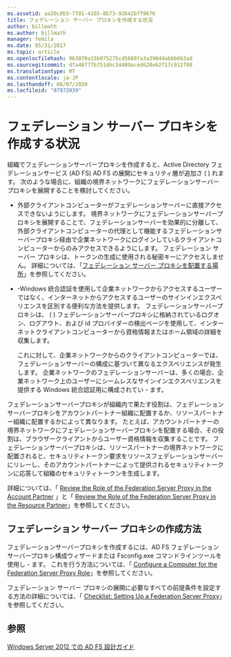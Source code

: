 ```yaml
---
ms.assetid: aa20c8b3-7f01-4165-8b73-92642bff9676
title: フェデレーション サーバー プロキシを作成する状況
author: billmath
ms.author: billmath
manager: femila
ms.date: 05/31/2017
ms.topic: article
ms.openlocfilehash: 963070a15b075275cd5680fa3a39044abbb6b3ad
ms.sourcegitcommit: dfa48f77b751dbc34409aced628eb2f17c912f08
ms.translationtype: MT
ms.contentlocale: ja-JP
ms.lasthandoff: 08/07/2020
ms.locfileid: "87972039"
---
```

# <a name="when-to-create-a-federation-server-proxy"></a>フェデレーション サーバー プロキシを作成する状況

組織でフェデレーションサーバープロキシを作成すると、Active Directory フェデレーションサービス (AD FS) AD FS の展開にセキュリティ層が追加さ \( \) れます。 次のような場合に、組織の境界ネットワークにフェデレーションサーバープロキシを展開することを検討してください。

-   外部クライアントコンピューターがフェデレーションサーバーに直接アクセスできないようにします。 境界ネットワークにフェデレーションサーバープロキシを展開することで、フェデレーションサーバーを効果的に分離して、外部クライアントコンピューターの代理として機能するフェデレーションサーバープロキシ経由で企業ネットワークにログインしているクライアントコンピューターからのみアクセスできるようにします。 フェデレーション サーバー プロキシは、トークンの生成に使用される秘密キーにアクセスしません。 詳細については、「[フェデレーション サーバー プロキシを配置する場所](Where-to-Place-a-Federation-Server-Proxy.md)」を参照してください。

-   \-Windows 統合認証を使用して企業ネットワークからアクセスするユーザーではなく、インターネットからアクセスするユーザーのサインインエクスペリエンスを区別する便利な方法を提供します。 フェデレーションサーバープロキシは、 \( \) フェデレーションサーバープロキシに格納されているログオン、ログアウト、および id プロバイダーの検出ページを使用して、インターネットクライアントコンピューターから資格情報またはホーム領域の詳細を収集します。

    これに対して、企業ネットワークからのクライアントコンピューターでは、フェデレーションサーバーの構成に基づいて異なるエクスペリエンスが発生します。 企業ネットワークのフェデレーションサーバーは、多くの場合、企業ネットワーク上のユーザーにシームレスなサインインエクスペリエンスを提供する Windows 統合認証用に構成されてい \- ます。

フェデレーションサーバープロキシが組織内で果たす役割は、フェデレーションサーバープロキシをアカウントパートナー組織に配置するか、リソースパートナー組織に配置するかによって異なります。 たとえば、アカウントパートナーの境界ネットワークにフェデレーションサーバープロキシを配置する場合、その役割は、ブラウザークライアントからユーザー資格情報を収集することです。 フェデレーションサーバープロキシは、リソースパートナーの境界ネットワークに配置されると、セキュリティトークン要求をリソースフェデレーションサーバーにリレーし、そのアカウントパートナーによって提供されるセキュリティトークンに応答して組織のセキュリティトークンを生成します。

詳細については、「 [Review the Role of the Federation Server Proxy in the Account Partner](Review-the-Role-of-the-Federation-Server-Proxy-in-the-Account-Partner.md) 」と「 [Review the Role of the Federation Server Proxy in the Resource Partner](Review-the-Role-of-the-Federation-Server-Proxy-in-the-Resource-Partner.md)」を参照してください。

## <a name="how-to-create-a-federation-server-proxy"></a>フェデレーション サーバー プロキシの作成方法
フェデレーションサーバープロキシを作成するには、AD FS フェデレーションサーバープロキシ構成ウィザードまたは Fsconfig.exe コマンドラインツールを使用し \- ます。 これを行う方法については、「 [Configure a Computer for the Federation Server Proxy Role](../../ad-fs/deployment/Configure-a-Computer-for-the-Federation-Server-Proxy-Role.md)」を参照してください。

フェデレーション サーバー プロキシの展開に必要なすべての前提条件を設定する方法の詳細については、「 [Checklist: Setting Up a Federation Server Proxy](../../ad-fs/deployment/Checklist--Setting-Up-a-Federation-Server-Proxy.md)」を参照してください。

## <a name="see-also"></a>参照
[Windows Server 2012 での AD FS 設計ガイド](AD-FS-Design-Guide-in-Windows-Server-2012.md)
